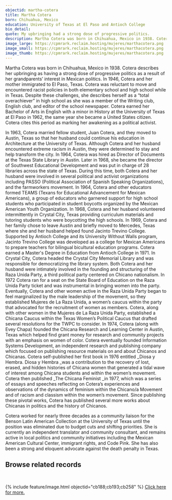 ```yaml
---
objectid: martha-cotera
title: Martha Cotera
born: Chihuahua, Mexico
education: University of Texas at El Paso and Antioch College
bio_detail:
quote: My upbringing had a strong dose of progressive politics.
description: Martha Cotera was born in Chihuahua, Mexico in 1938. Cotera describes her upbringing as having a strong dose of progressive politics as a result of her grandparents’ interest in Mexican politics. In 1946, Cotera and her mother immigrated to El Paso, Texas. Cotera was reluctant to move and encountered racist policies in both elementary school and high school while in Texas. Despite these challenges, she describes herself as a “total overachiever” in high school as she was a member of the Writing club, English club, and editor of the school newspaper.
image_large: https://cpmrark.reclaim.hosting/mujeres/marthacotera.png
image_small: https://cpmrark.reclaim.hosting/mujeres/marthacotera.png
image_thumb: https://cpmrark.reclaim.hosting/mujeres/marthacotera.png
---
```


Martha Cotera was born in Chihuahua, Mexico in 1938. Cotera describes her upbringing as having a strong dose of progressive politics as a result of her grandparents’ interest in Mexican politics. In 1946, Cotera and her mother immigrated to El Paso, Texas. Cotera was reluctant to move and encountered racist policies in both elementary school and high school while in Texas. Despite these challenges, she describes herself as a “total overachiever” in high school as she was a member of the Writing club, English club, and editor of the school newspaper. Cotera earned her Bachelor of Arts in English with a minor in History at the University of Texas at El Paso in 1962, the same year she became a United States citizen. Cotera cites this period as marking her awakening as a political activist.

In 1963, Cotera married fellow student, Juan Cotera, and they moved to Austin, Texas so that her husband could continue his education in Architecture at the University of Texas. Although Cotera and her husband encountered extreme racism in Austin, they were determined to stay and help transform the city. In 1964, Cotera was hired as Director of Documents at the Texas State Library in Austin. Later in 1968, she became the director of Southwest Educational Development and was put in charge of 28 libraries across the state of Texas. During this time, both Cotera and her husband were involved in several political and activist organizations including PASSO (Political Association of Spanish Speaking Organizations), and the farmworkers movement. In 1964, Cotera and other educators formed TEAMS (Texans for Educational Advancement for Mexican Americans), a group of educators who garnered support for high school students who participated in student boycotts organized by the Mexican American Youth Organization. In 1968, Cotera and her husband volunteered intermittently in Crystal City, Texas providing curriculum materials and tutoring students who were boycotting the high schools. In 1969, Cotera and her family chose to leave Austin and briefly moved to Mercedes, Texas where she and her husband helped found Jacinto Trevino College. Supported by Antioch College and its University Without Walls program, Jacinto Trevino College was developed as a college for Mexican Americans to prepare teachers for bilingual bicultural education programs. Cotera earned a Master's Degree in Education from Antioch College in 1971.
In Crystal City, Cotera headed the Crystal City Memorial Library and was responsible for democratizing the library system. Both Cotera and her husband were intimately involved in the founding and structuring of the Raza Unida Party, a third political party centered on Chicano nationalism. In 1972 Cotera ran for a seat on the State Board of Education on the Raza Unida Party ticket and was instrumental in bringing women into the party. Eventually, Cotera and other women active in the Raza Unida Party began to feel marginalized by the male leadership of the movement, so they established Mujeres de La Raza Unida, a women’s caucus within the party that advocated for the recruitment of women as members. Cotera, along with other women in the Mujeres de La Raza Unida Party, established a Chicana Caucus within the Texas Women’s Political Caucus that drafted several resolutions for the TWPC to consider. In 1974, Cotera (along with Evey Chapa) founded the Chicana Research and Learning Center in Austin, Texas which helped find grant money for research and community projects with an emphasis on women of color. Cotera eventually founded Information Systems Development, an independent research and publishing company which focused on publishing resource materials on and about Chicanos and Chicanas. Cotera self-published her first book in 1976 entitled _Diosa y Hembra. Diosa y Hembra _was a contribution to the recovery of lost, erased, and hidden histories of Chicana women that generated a tidal wave of interest among Chicana students and within the women’s movement. Cotera then published _The Chicana Feminist _in 1977, which was a series of essays and speeches reflecting on Cotera’s experiences and observations of the dynamics of feminism within the Chicano/a Movement and of racism and classism within the women’s movement. Since publishing these pivotal works, Cotera has published several more works about Chicanas in politics and the history of Chicanos.

Cotera worked for nearly three decades as a community liaison for the Benson Latin American Collection at the University of Texas until the position was eliminated due to budget cuts and shifting priorities. She is currently an independent translator and community consultant, and remains active in local politics and community initiatives including the Mexican American Cultural Center, immigrant rights, and Code Pink. She has also been a strong and eloquent advocate against the death penalty in Texas.

## Browse related records
<br>

{% include feature/image.html objectid="cb188;cb193;cb258" %}
[Click here for more.](http://127.0.0.1:4000/chicanapormiraza/browse.html#cotera%20archive)